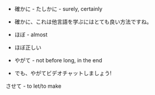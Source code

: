 - 確かに - たしかに - surely, certainly
- 確かに、これは他言語を学ぶにはとても良い方法ですね。

- ほぼ - almost
- ほぼ正しい

- やがて - not before long, in the end
- でも、やがてビデオチャットしましょう!

させて - to let/to make



